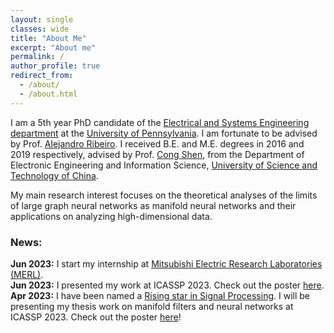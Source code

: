 ```yaml
---
layout: single
classes: wide
title: "About Me"
excerpt: "About me"
permalink: /
author_profile: true
redirect_from: 
  - /about/
  - /about.html
---
```



I am a 5th year PhD candidate of the [Electrical and Systems Engineering department](https://www.ese.upenn.edu/) at the [University of Pennsylvania](https://www.upenn.edu/). I am fortunate to be advised by Prof. [Alejandro Ribeiro](https://alelab.seas.upenn.edu/alejandro-ribeiro/). I received B.E. and M.E. degrees in 2016 and 2019 respectively, advised by Prof. [Cong Shen](http://www.ece.virginia.edu/~cs7dt/), from the Department of Electronic Engineering and Information Science, [University of Science and Technology of China](https://en.ustc.edu.cn/). <br>

My main research interest focuses on the theoretical analyses of the limits of large graph neural networks as manifold neural networks and their applications on analyzing high-dimensional data.


<h3>News:</h3>

<b>Jun 2023:</b> I start my internship at [Mitsubishi Electric Research Laboratories (MERL)](https://www.merl.com/).<br>
<b>Jun 2023:</b> I presented my work at ICASSP 2023. Check out the poster [here](https://zhiyangw.com/Papers/ICASSP_convolutional_poster.pdf).<br>
<b>Apr 2023:</b> I have been named a [Rising star in Signal Processing](https://2023.ieeeicassp.org/call-for-applications-rising-stars-in-signal-processing/). I will be presenting my thesis work on manifold filters and neural networks at ICASSP 2023. Check out the poster [here](https://zhiyangw.com/Papers/ICASSP_rising_star_poster.pdf)!<br>


